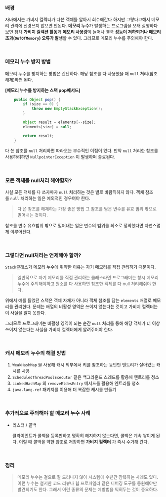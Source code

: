 ### 배경

자바에서는 가비지 컬렉터가 다쓴 객체를 알아서 회수해간다 하지만 그렇다고해서 메모리 관리에 신경쓰지 않으면 안된다. **메모리 누수**가 발생하는 프로그램을 오래 실행하다보면 점차 **가비지 컬렉션 활동**과 **메모리 사용량**이 늘어나 결국 **성능이 저하되거나 메모리초과(`OufOfMemory`) 오류가 발생**할 수 있다. 그러므로 메모리 누수를 주의해야 한다.

</br>

### 메모리 누수 방지 방법

메모리 누수를 방지하는 방법은 간단하다. 해당 참조를 다 사용했을 때 `null` 처리(참조 해제)하면 된다.

**[메모리 누수를 방지하는 스택 pop메서드]**

```java
    public Object pop() {
        if (size == 0) {
            throw new EmptyStackException();
        }

        Object result = elements[--size];
        elements[size] = null;

        return result;
    }
```

다 쓴 참조를 `null` 처리하면 따라오는 부수적인 이점이 있다. 만약 `null` 처리한 참조를 사용하려하면 `NullpointerException` 이 발생하며 종료된다.

</br> 

### 모든 객체를 null처리 해야할까?

사실 모든 객체를 다 쓰자마자 `null` 처리하는 것은 별로 바람직하지 않다. 객체 참조를 `null` 처리하는 일은 예외적인 경우여야 한다.

> 다 쓴 참조를 해제하는 가장 좋은 방법
그 참조를 담은 변수를 유효 범위 밖으로 밀어내는 것이다.
>

참조를 변수 유효범위 밖으로 밀어내는 일은 변수의 범위를 최소로 정의했다면 자연스럽게 이루어진다.

</br>

### 그렇다면 null처리는 언제해야 할까?

`Stack`클래스가 메모리 누수에 취약한 이유는 자기 메모리를 직접 관리하기 때문이다.

> 일반적으로 자기 메모리를 직접 관리하는 클래스라면 프로그래머는 항시 메모리 누수에 주의해야하고 원소를 다 사용하면 참조한 객체를 다 null 처리해줘야 한다.
>

위에서 예를 들었던 스택은 객체 자체가 아니라 객체 참조를 담는 `elements` 배열로 메모리를 관리한다. 문제는 배열의 비활성 영역은 쓰이지 않는다는 것이고 가비지 컬렉터는 이 사실을 알지 못한다.

그러므로 프로그래머는 비활성 영역이 되는 순간 `null` 처리를 통해 해당 객체가 더 이상 쓰이지 않는다는 사실을 가비지 컬렉터에게 알려주어야 한다.


</br>

### **캐시 메모리 누수의 해결 방법**

1. `WeakHashMap` 을 사용해 캐시 외부에서 키를 참조하는 동안만 엔트리가 살아있는 캐시를 사용
2. `ScheduledThreadPoolExecutor` 같은 백그라운드 스레드를 활용해 엔트리를 청소
3. `LinkedHashMap` 의 `removeEldesEntry` 메서드를 활용해 엔트리를 청소
4. `java.lang.ref` 패키지를 이용해 더 복잡한 캐시를 만들기


</br>

### 추가적으로 주의해야 할 메모리 누수 사례

- 리스터 / 콜백

  클라이언트가 콜백을 등록만하고 명확히 해지하지 않는다면, 콜백은 계속 쌓이게 된다. 이럴 때 콜백을 약한 참조로 저장하면 **가비지 컬렉터** 가 즉시 수거해 간다.

</br>

### 정리
>메모리 누수는 겉으로 잘 드러나지 않아 시스템에 수년간 잠복하는 사례도 있다. 이런 누수는 철저한 코드 리뷰나 힙 프로파일러 같은 디버깅 도구를 동원해야만 발견되기도 한다. 그래서 이런 종류의 문제는 예방법을 익혀두는 것이 중요하다.
>